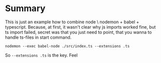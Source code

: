 # Summary

This is just an example how to combine node \ nodemon + babel + typescript.
Because, at first, it wasn't clear why js imports worked fine, but ts import failed, secret was that you just need to point, that you wanna to handle ts-files in start command.

```
nodemon --exec babel-node ./src/index.ts --extensions .ts
```

So `--extensions .ts` is the key. Feel 

